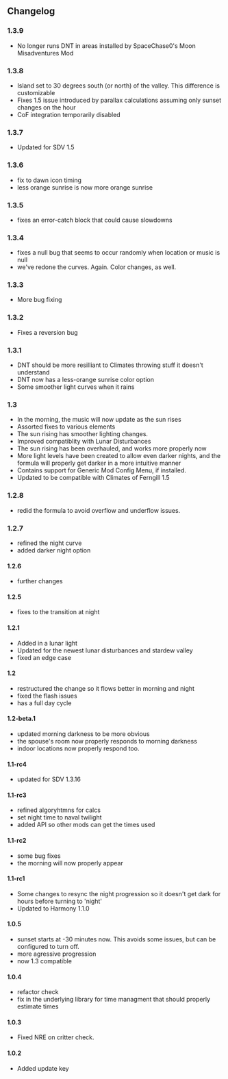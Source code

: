 ## Changelog

### 1.3.9
- No longer runs DNT in areas installed by SpaceChase0's Moon Misadventures Mod

### 1.3.8
 - Island set to 30 degrees south (or north) of the valley. This difference is customizable
 - Fixes 1.5 issue introduced by parallax calculations assuming only sunset changes on the hour
 - CoF integration temporarily disabled

### 1.3.7
 - Updated for SDV 1.5

### 1.3.6
 - fix to dawn icon timing
 - less orange sunrise is now more orange sunrise

### 1.3.5
 - fixes an error-catch block that could cause slowdowns

### 1.3.4
 - fixes a null bug that seems to occur randomly when location or music is null
 - we've redone the curves. Again. Color changes, as well.

### 1.3.3
 - More bug fixing

### 1.3.2
 - Fixes a reversion bug

### 1.3.1
 - DNT should be more resilliant to Climates throwing stuff it doesn't understand
 - DNT now has a less-orange sunrise color option
 - Some smoother light curves when it rains
 
### 1.3
 - In the morning, the music will now update as the sun rises
 - Assorted fixes to various elements
 - The sun rising has smoother lighting changes.
 - Improved compatiblity with Lunar Disturbances
 - The sun rising has been overhauled, and works more properly now
 - More light levels have been created to allow even darker nights, and the formula will properly get darker in a more intuitive manner
 - Contains support for Generic Mod Config Menu, if installed.
 - Updated to be compatible with Climates of Ferngill 1.5

### 1.2.8
 - redid the formula to avoid overflow and underflow issues.

### 1.2.7
  - refined the night curve
  - added darker night option 

#### 1.2.6
 - further changes
 
#### 1.2.5
 - fixes to the transition at night

#### 1.2.1
 - Added in a lunar light
 - Updated for the newest lunar disturbances and stardew valley
 - fixed an edge case

#### 1.2 
 - restructured the change so it flows better in morning and night
 - fixed the flash issues
 - has a full day cycle

#### 1.2-beta.1
 - updated morning darkness to be more obvious
 - the spouse's room now properly responds to morning darkness
 - indoor locations now properly respond too.

#### 1.1-rc4
 - updated for SDV 1.3.16

#### 1.1-rc3
 - refined algoryhtmns for calcs
 - set night time to naval twilight
 - added API so other mods can get the times used

#### 1.1-rc2
 - some bug fixes
 - the morning will now properly appear

#### 1.1-rc1
- Some changes to resync the night progression so it doesn't get dark for hours before turning to 'night'
- Updated to Harmony 1.1.0

#### 1.0.5
 - sunset starts at -30 minutes now. This avoids some issues, but can be configured to turn off.
 - more agressive progression
 - now 1.3 compatible

#### 1.0.4
 - refactor check
 - fix in the underlying library for time managment that should properly estimate times

#### 1.0.3
 - Fixed NRE on critter check.

#### 1.0.2
 - Added update key